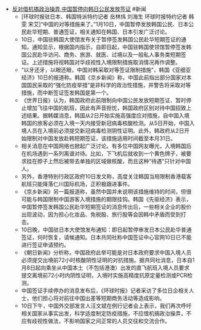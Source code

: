 - [反对借机搞政治操弄 中国暂停向韩日公民发放签证](https://mil.news.sina.com.cn/china/2023-01-11/doc-imxzuhru2189021.shtml) #新闻
	- [环球时报驻日本、韩国特派特约记者 岳林炜 刘海生 环球时报特约记者 韩雯 宋艾]“中国的对等措施来了。”1月10日，中国暂停发放韩国公民、日本公民赴华短期、普通签证，相关通知在韩国、日本引发广泛讨论。
	- 10日，中国驻韩国大使馆发布关于暂停签发韩国公民赴华短期签证的通知。通知显示，根据国内指示，自即日起，中国驻韩国使领馆暂停签发韩国公民赴华访问、商务、旅游、就医、过境以及一般私人事务类短期签证。上述措施将视韩国对华歧视性入境限制措施取消情况再作调整。
	- “以牙还牙，以眼还眼，中国对韩采取对等签证限制措施”，韩国《亚细亚经济》10日的报道称。韩国《京乡新闻》称，中国此前指出部分国家对本国国民采取的“强化防疫举措”是非科学的政治性措施，并警告将采取对等措施，而中断签证签发韩国是第一个。
	- 《世界日报》认为，韩国政府此前限制向中国公民发放短期签证、暂时停止增加飞往中国的航班，因此有声音担忧，韩国政府区别对待中国招致上述结果。据韩媒消息，韩国从2日开始实施高强度应对措施，自中国入境韩国的旅客必须在入境一天内接受新冠病毒核酸检测。从5日开始，中国入境人员在入境前必须提交新冠病毒检测阴性证明。此外，韩政府从2日开始限制对中国发放赴韩短期签证，该措施适用时间截至本月31日。
	- 相关消息在中国网络也掀起广泛讨论。有多位中国网友曝光，入境韩国后在机场遇到一系列离谱对待。比如，下飞机后就收到一个黄色牌子，被要求挂在脖子上然后被带去单独的区域做核酸，而且这种“待遇”只针对中国人。
	- 另外，香港特别行政区政府10日发文称，高度关注韩国当局限制香港载客航班只能降落仁川国际机场，正积极跟进事件。
	- 《京乡新闻》另一篇报道称，虽然中国并未说明该措施维持的时间，但很可能与韩国限制中国游客入境措施的期限挂钩。韩国《先驱经济》表示，中国暂停签发韩国公民赴华短期签证的消息传出后，一些相关企业的股价出现波动，因为担心化妆品、免税股、旅行股等会因韩中矛盾而受到打击。
	- 10日晚，中国驻日本大使馆发布通知：即日起暂停审发日本公民赴华普通签证，何时恢复，请候通知。日本共同社称中国签证中心官网10日已不能进行签证申请预约。
	- 《朝日新闻》分析称，中国政府此举可能是对日本政府要求中国入境人员必须提交出境前72小时核酸阴性证明的对抗措施。据共同社消息，日本自1月8日起向乘坐从中国本土（不包括港澳）出发的直飞航班入境人员要求提交离境前72小时内阴性证明，入境时实施高精度抗原定量检测或PCR检测。
	- 中国签证手续停办的消息发布后，《环球时报》记者采访了多位日企相关人士，他们担心将对前往中国出差等短期商务活动等造成影响。
	- 10日下午，中国外交部发言人汪文斌在例行记者会上表示，我们再次呼吁相关国家从事实出发，科学适度制定防疫措施，不应借机搞政治操弄，不应有歧视性做法，不影响国家之间正常的人员交往和交流合作。
